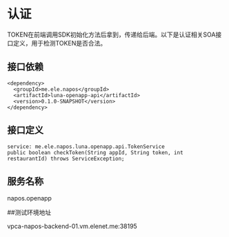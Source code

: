 # 认证

TOKEN在前端调用SDK初始化方法后拿到，传递给后端。以下是认证相关SOA接口定义，用于检测TOKEN是否合法。

## 接口依赖

```
<dependency>
  <groupId>me.ele.napos</groupId>
  <artifactId>luna-openapp-api</artifactId>
  <version>0.1.0-SNAPSHOT</version>
</dependency>
```

## 接口定义

```
service: me.ele.napos.luna.openapp.api.TokenService
public boolean checkToken(String appId, String token, int restaurantId) throws ServiceException;
```

## 服务名称

napos.openapp

##测试环境地址

vpca-napos-backend-01.vm.elenet.me:38195